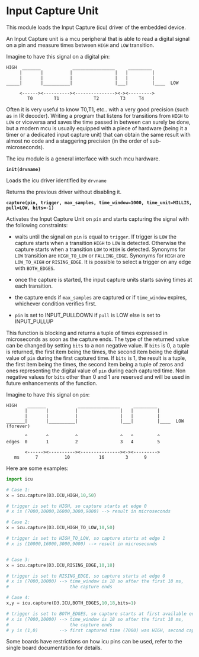 # Input Capture Unit

This module loads the Input Capture (icu) driver of the embedded device.

An Input Capture unit is a mcu peripheral that is able to read a digital signal on a pin and measure times
between `HIGH` and `LOW` transition.

Imagine to have this signal on a digital pin:

```
HIGH  _______            ________________     _________
     |       |          |                |   |         |
     |       |          |                |   |         |
_____|       |__________|                |___|         |____  LOW

     <------><----------><---------------><-><--------->
        T0        T1             T2        T3     T4
```

Often it is very useful to know T0,T1, etc.. with a very good precision (such as in IR decoder).
Writing a program that listens for transitions from `HIGH` to `LOW` or viceversa and saves the time passed in between can surely be done,
but a modern mcu is usually equipped with a piece of hardware (being it a timer or a dedicated input capture unit) that can
obtain the same result with almost no code and a staggering precision (in the order of sub-microseconds).

The icu module is a general interface with such mcu hardware.


**`init(drvname)`**

Loads the icu driver identified by ```drvname```

Returns the previous driver without disabling it.

**`capture(pin, trigger, max_samples, time_window=1000, time_unit=MILLIS, pull=LOW, bits=-1)`**

Activates the Input Capture Unit on ```pin``` and starts capturing the signal with the following constraints:


* waits until the signal on ```pin``` is equal to ```trigger```. If trigger is `LOW` the capture starts when a transition `HIGH` to `LOW` is detected. Otherwise the capture starts when a transition `LOW` to `HIGH` is detected. Synonyms for `LOW` transition are `HIGH_TO_LOW` or `FALLING_EDGE`. Synonyms for `HIGH` are `LOW_TO_HIGH` or `RISING_EDGE`. It is possible to select a trigger on any edge with `BOTH_EDGES`.


* once the capture is started, the input capture units starts saving times at each transition.


* the capture ends if ```max_samples``` are captured or if ```time_window``` expires, whichever condition verifies first.


* ```pin``` is set to INPUT_PULLDOWN if ```pull``` is LOW else is set to INPUT_PULLUP

This function is blocking and returns a tuple of times expressed in microseconds as soon as the capture ends.
The type of the returned value can be changed by setting ```bits``` to a non negative value.
If ```bits``` is 0, a tuple is returned, the first item being the times, the second item being the digital value
of ```pin``` during the first captured time. If ```bits``` is 1, the result is a tuple, the first item being the times, the second
item being a tuple of zeros and ones representing the digital value of ```pin``` during each captured time. Non negative values for ```bits``` other than 0 and 1 are reserved and will be used in future
enhancements of the function.

Imagine to have this signal on ```pin```:

```
HIGH    _______            ________________     _________
       |       |          |                |   |         |
       |       |          |                |   |         |
_______|       |__________|                |___|         |____  LOW (forever)

       ^       ^          ^                ^   ^         ^
edges  0       1          2                3   4         5

       <------><----------><---------------><-><--------->
   ms      7          10           16        3      9
```

Here are some examples:

```py
import icu

# Case 1:
x = icu.capture(D3.ICU,HIGH,10,50)

# trigger is set to HIGH, so capture starts at edge 0
# x is (7000,10000,16000,3000,9000) --> result in microseconds

# Case 2:
x = icu.capture(D3.ICU,HIGH_TO_LOW,10,50)

# trigger is set to HIGH_TO_LOW, so capture starts at edge 1
# x is (10000,16000,3000,9000) --> result in microseconds


# Case 3:
x = icu.capture(D3.ICU,RISING_EDGE,10,18)

# trigger is set to RISING_EDGE, so capture starts at edge 0
# x is (7000,10000) --> time_window is 18 so after the first 18 ms,
#                       the capture ends

# Case 4:
x,y = icu.capture(D3.ICU,BOTH_EDGES,10,18,bits=1)

# trigger is set to BOTH_EDGES, so capture starts at first available edge, edge 0
# x is (7000,10000) --> time_window is 18 so after the first 18 ms,
#                       the capture ends
# y is (1,0)        --> first captured time (7000) was HIGH, second captured time (10000) was LOW
```

Some boards have restrictions on how icu pins can be used, refer to the single board documentation for details.
<!--stackedit_data:
eyJoaXN0b3J5IjpbLTEyOTYwMTIwNjAsMTczOTA3NTY3NV19
-->